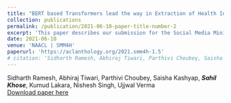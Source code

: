 ```yaml
---
title: "BERT based Transformers lead the way in Extraction of Health Information from Social Media"
collection: publications
permalink: /publication/2021-06-10-paper-title-number-2
excerpt: 'This paper describes our submission for the Social Media Mining for Health (SMM4H) 2021 shared tasks. We participated in 2 tasks: (1) Classificiation, extraction and normalization of adverse drug effect (ADE) mentions in English tweets (Task-1) and (2) Classification of COVID-19 tweets containing symptoms (Task-6). We stood first in task 1-a and second in task 1-b and 6.'
date: 2021-06-10
venue: 'NAACL | SMM4H'
paperurl: 'https://aclanthology.org/2021.smm4h-1.5'
# citation: 'Sidharth Ramesh, Abhiraj Tiwari, Parthivi Choubey, Saisha Kashyap, Sahil Khose, Kumud Lakara, Nishesh Singh, Ujjwal Verma'
---
```

Sidharth Ramesh, Abhiraj Tiwari, Parthivi Choubey, Saisha Kashyap, ***Sahil Khose***, Kumud Lakara, Nishesh Singh, Ujjwal Verma <br> [Download paper here](https://aclanthology.org/2021.smm4h-1.5.pdf)

<!-- Recommended citation: Your Name, You. (2009). "Paper Title Number 1." <i>Journal 1</i>. 1(1). -->
